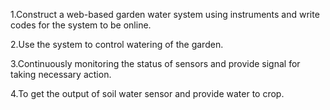 1.Construct a web-based garden water system using instruments and write codes for the system to be online.

2.Use the system to control watering of the garden.

3.Continuously monitoring the status of sensors and provide signal for taking necessary action.

4.To get the output of soil water sensor and provide water to crop.

